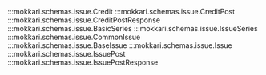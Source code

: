 :::mokkari.schemas.issue.Credit
:::mokkari.schemas.issue.CreditPost
:::mokkari.schemas.issue.CreditPostResponse
:::mokkari.schemas.issue.BasicSeries
:::mokkari.schemas.issue.IssueSeries
:::mokkari.schemas.issue.CommonIssue
:::mokkari.schemas.issue.BaseIssue
:::mokkari.schemas.issue.Issue
:::mokkari.schemas.issue.IssuePost
:::mokkari.schemas.issue.IssuePostResponse
